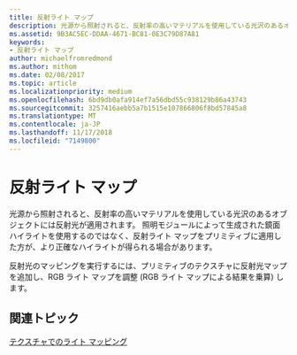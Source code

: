 ```yaml
---
title: 反射ライト マップ
description: 光源から照射されると、反射率の高いマテリアルを使用している光沢のあるオブジェクトには反射光が適用されます。
ms.assetid: 9B3AC5EC-DDAA-4671-BC81-0E3C79D87A81
keywords:
- 反射ライト マップ
author: michaelfromredmond
ms.author: mithom
ms.date: 02/08/2017
ms.topic: article
ms.localizationpriority: medium
ms.openlocfilehash: 6bd9db0afa914ef7a56dbd55c938129b86a43743
ms.sourcegitcommit: 3257416aebb5a7b1515e107866806f8bd57845a8
ms.translationtype: MT
ms.contentlocale: ja-JP
ms.lasthandoff: 11/17/2018
ms.locfileid: "7149800"
---
```

# <a name="specular-light-maps"></a>反射ライト マップ


光源から照射されると、反射率の高いマテリアルを使用している光沢のあるオブジェクトには反射光が適用されます。 照明モジュールによって生成された鏡面ハイライトを使用するのではなく、反射ライト マップをプリミティブに適用した方が、より正確なハイライトが得られる場合があります。

反射光のマッピングを実行するには、プリミティブのテクスチャに反射光マップを追加し、RGB ライト マップを調整 (RGB ライト マップによる結果を乗算) します。

## <a name="span-idrelated-topicsspanrelated-topics"></a><span id="related-topics"></span>関連トピック


[テクスチャでのライト マッピング](light-mapping-with-textures.md)

 

 




